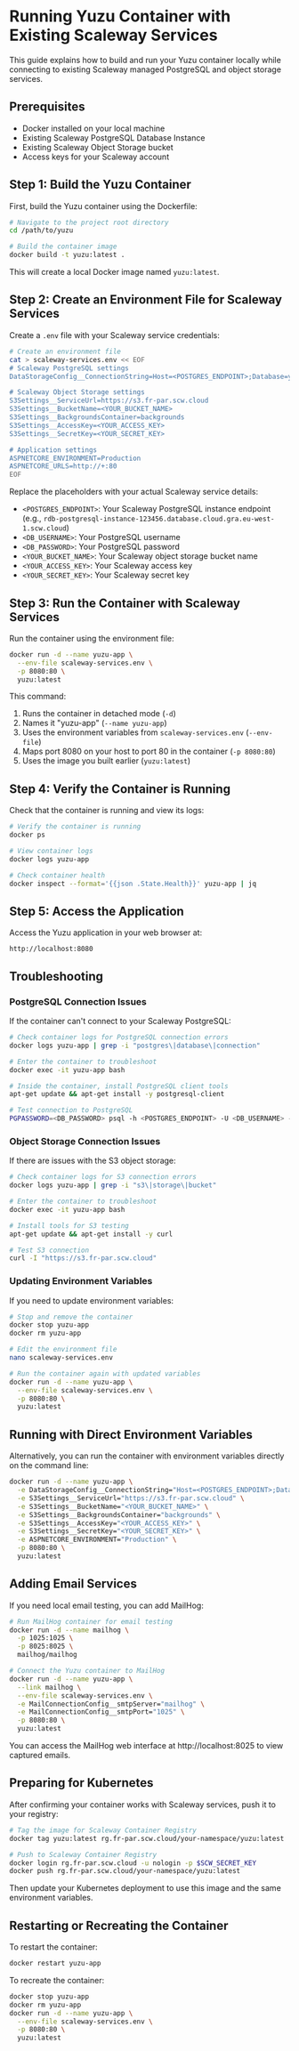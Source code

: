 # Running Yuzu Container with Existing Scaleway Services

This guide explains how to build and run your Yuzu container locally while connecting to existing Scaleway managed PostgreSQL and object storage services.

## Prerequisites

- Docker installed on your local machine
- Existing Scaleway PostgreSQL Database Instance
- Existing Scaleway Object Storage bucket
- Access keys for your Scaleway account

## Step 1: Build the Yuzu Container

First, build the Yuzu container using the Dockerfile:

```bash
# Navigate to the project root directory
cd /path/to/yuzu

# Build the container image
docker build -t yuzu:latest .
```

This will create a local Docker image named `yuzu:latest`.

## Step 2: Create an Environment File for Scaleway Services

Create a `.env` file with your Scaleway service credentials:

```bash
# Create an environment file
cat > scaleway-services.env << EOF
# Scaleway PostgreSQL settings
DataStorageConfig__ConnectionString=Host=<POSTGRES_ENDPOINT>;Database=yuzu;Username=<DB_USERNAME>;Password=<DB_PASSWORD>;SslMode=Require

# Scaleway Object Storage settings
S3Settings__ServiceUrl=https://s3.fr-par.scw.cloud
S3Settings__BucketName=<YOUR_BUCKET_NAME>
S3Settings__BackgroundsContainer=backgrounds
S3Settings__AccessKey=<YOUR_ACCESS_KEY>
S3Settings__SecretKey=<YOUR_SECRET_KEY>

# Application settings
ASPNETCORE_ENVIRONMENT=Production
ASPNETCORE_URLS=http://+:80
EOF
```

Replace the placeholders with your actual Scaleway service details:
- `<POSTGRES_ENDPOINT>`: Your Scaleway PostgreSQL instance endpoint (e.g., `rdb-postgresql-instance-123456.database.cloud.gra.eu-west-1.scw.cloud`)
- `<DB_USERNAME>`: Your PostgreSQL username
- `<DB_PASSWORD>`: Your PostgreSQL password
- `<YOUR_BUCKET_NAME>`: Your Scaleway object storage bucket name
- `<YOUR_ACCESS_KEY>`: Your Scaleway access key
- `<YOUR_SECRET_KEY>`: Your Scaleway secret key

## Step 3: Run the Container with Scaleway Services

Run the container using the environment file:

```bash
docker run -d --name yuzu-app \
  --env-file scaleway-services.env \
  -p 8080:80 \
  yuzu:latest
```

This command:
1. Runs the container in detached mode (`-d`)
2. Names it "yuzu-app" (`--name yuzu-app`)
3. Uses the environment variables from `scaleway-services.env` (`--env-file`)
4. Maps port 8080 on your host to port 80 in the container (`-p 8080:80`)
5. Uses the image you built earlier (`yuzu:latest`)

## Step 4: Verify the Container is Running

Check that the container is running and view its logs:

```bash
# Verify the container is running
docker ps

# View container logs
docker logs yuzu-app

# Check container health
docker inspect --format='{{json .State.Health}}' yuzu-app | jq
```

## Step 5: Access the Application

Access the Yuzu application in your web browser at:

```
http://localhost:8080
```

## Troubleshooting

### PostgreSQL Connection Issues

If the container can't connect to your Scaleway PostgreSQL:

```bash
# Check container logs for PostgreSQL connection errors
docker logs yuzu-app | grep -i "postgres\|database\|connection"

# Enter the container to troubleshoot
docker exec -it yuzu-app bash

# Inside the container, install PostgreSQL client tools
apt-get update && apt-get install -y postgresql-client

# Test connection to PostgreSQL
PGPASSWORD=<DB_PASSWORD> psql -h <POSTGRES_ENDPOINT> -U <DB_USERNAME> -d yuzu -c "SELECT 1;"
```

### Object Storage Connection Issues

If there are issues with the S3 object storage:

```bash
# Check container logs for S3 connection errors
docker logs yuzu-app | grep -i "s3\|storage\|bucket"

# Enter the container to troubleshoot
docker exec -it yuzu-app bash

# Install tools for S3 testing
apt-get update && apt-get install -y curl

# Test S3 connection
curl -I "https://s3.fr-par.scw.cloud"
```

### Updating Environment Variables

If you need to update environment variables:

```bash
# Stop and remove the container
docker stop yuzu-app
docker rm yuzu-app

# Edit the environment file
nano scaleway-services.env

# Run the container again with updated variables
docker run -d --name yuzu-app \
  --env-file scaleway-services.env \
  -p 8080:80 \
  yuzu:latest
```

## Running with Direct Environment Variables

Alternatively, you can run the container with environment variables directly on the command line:

```bash
docker run -d --name yuzu-app \
  -e DataStorageConfig__ConnectionString="Host=<POSTGRES_ENDPOINT>;Database=yuzu;Username=<DB_USERNAME>;Password=<DB_PASSWORD>;SslMode=Require" \
  -e S3Settings__ServiceUrl="https://s3.fr-par.scw.cloud" \
  -e S3Settings__BucketName="<YOUR_BUCKET_NAME>" \
  -e S3Settings__BackgroundsContainer="backgrounds" \
  -e S3Settings__AccessKey="<YOUR_ACCESS_KEY>" \
  -e S3Settings__SecretKey="<YOUR_SECRET_KEY>" \
  -e ASPNETCORE_ENVIRONMENT="Production" \
  -p 8080:80 \
  yuzu:latest
```

## Adding Email Services

If you need local email testing, you can add MailHog:

```bash
# Run MailHog container for email testing
docker run -d --name mailhog \
  -p 1025:1025 \
  -p 8025:8025 \
  mailhog/mailhog

# Connect the Yuzu container to MailHog
docker run -d --name yuzu-app \
  --link mailhog \
  --env-file scaleway-services.env \
  -e MailConnectionConfig__smtpServer="mailhog" \
  -e MailConnectionConfig__smtpPort="1025" \
  -p 8080:80 \
  yuzu:latest
```

You can access the MailHog web interface at http://localhost:8025 to view captured emails.

## Preparing for Kubernetes

After confirming your container works with Scaleway services, push it to your registry:

```bash
# Tag the image for Scaleway Container Registry
docker tag yuzu:latest rg.fr-par.scw.cloud/your-namespace/yuzu:latest

# Push to Scaleway Container Registry
docker login rg.fr-par.scw.cloud -u nologin -p $SCW_SECRET_KEY
docker push rg.fr-par.scw.cloud/your-namespace/yuzu:latest
```

Then update your Kubernetes deployment to use this image and the same environment variables.

## Restarting or Recreating the Container

To restart the container:

```bash
docker restart yuzu-app
```

To recreate the container:

```bash
docker stop yuzu-app
docker rm yuzu-app
docker run -d --name yuzu-app \
  --env-file scaleway-services.env \
  -p 8080:80 \
  yuzu:latest
```